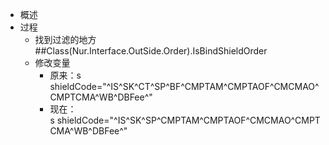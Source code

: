 

- 概述
- 过程
	- 找到过滤的地方  ##Class(Nur.Interface.OutSide.Order).IsBindShieldOrder
	- 修改变量
		- 原来：s shieldCode="^IS^SK^CT^SP^BF^CMPTAM^CMPTAOF^CMCMAO^CMPTCMA^WB^DBFee^"
		- 现在：s shieldCode="^IS^SK^SP^CMPTAM^CMPTAOF^CMCMAO^CMPTCMA^WB^DBFee^"
